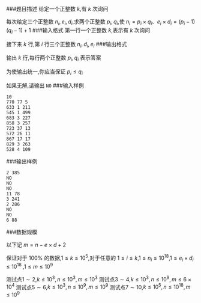 ###题目描述
给定一个正整数 $k$,有 $k$ 次询问

每次给定三个正整数 $n_i, e_i, d_i$,求两个正整数 $p_i, q_i$,使 $n_i = p_i \times q_i$、$e_i \times d_i = (p_i - 1)(q_i - 1) + 1$
###输入格式
第一行一个正整数 $k$,表示有 $k$ 次询问

接下来 $k$ 行,第 $i$ 行三个正整数 $n_i, d_i, e_i$
###输出格式

输出 $k$ 行,每行两个正整数 $p_i, q_i$ 表示答案

为使输出统一,你应当保证 $p_i \leq q_i$

如果无解,请输出 `NO`
###输入样例
```
10
770 77 5
633 1 211
545 1 499
683 3 227
858 3 257
723 37 13
572 26 11
867 17 17
829 3 263
528 4 109
```
###输出样例
```
2 385
NO
NO
NO
11 78
3 241
2 286
NO
NO
6 88
```
###数据规模

以下记 $m = n - e \times d + 2$

保证对于 $100\%$ 的数据,$1 \leq k \leq {10}^5$,对于任意的 $1 \leq i \leq k$,$1 \leq n_i \leq {10}^{18}$,$1 \leq e_i \times d_i \leq {10}^{18}$ ,$1 \leq m \leq {10}^9$

测试点$1 \sim 2$,$k \leq 10^3,n \leq 10^3, m \leq 10^3$
测试点$3 \sim 4$,$k \leq 10^3,n \leq 10^9, m \leq 6 \times 10^4$
测试点$5 \sim 6$,$k \leq 10^3,n \leq 10^9, m \leq 10^9$
测试点$7 \sim 10$,$k \leq 10^5,n \leq 10^{18}, m \leq 10^9$